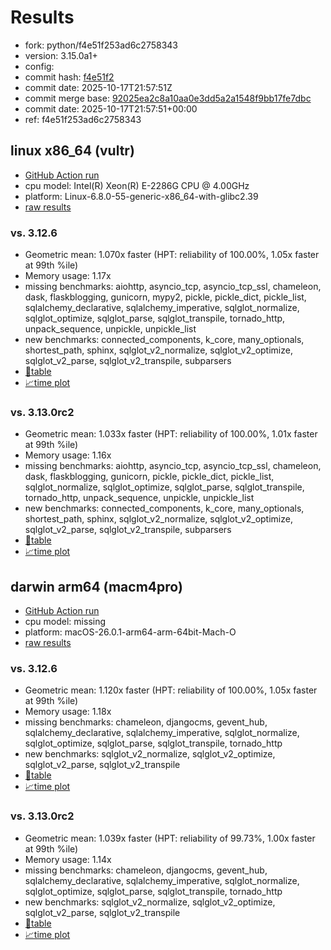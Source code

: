 # Results

- fork: python/f4e51f253ad6c2758343
- version: 3.15.0a1+
- config: 
- commit hash: [f4e51f2](https://github.com/python/cpython/commit/f4e51f2)
- commit date: 2025-10-17T21:57:51Z
- commit merge base: [92025ea2c8a10aa0e3dd5a2a1548f9bb17fe7dbc](https://github.com/python/cpython/commit/92025ea2c8a10aa0e3dd5a2a1548f9bb17fe7dbc)
- commit date: 2025-10-17T21:57:51+00:00
- ref: f4e51f253ad6c2758343

## linux x86_64 (vultr)

- [GitHub Action run](https://github.com/facebookexperimental/free-threading-benchmarking/actions/runs/18607953265)
- cpu model: Intel(R) Xeon(R) E-2286G CPU @ 4.00GHz
- platform: Linux-6.8.0-55-generic-x86_64-with-glibc2.39
- [raw results](bm-20251017-vultr-x86_64-python-f4e51f253ad6c2758343-3.15.0a1%2B-f4e51f2.json)

### vs. 3.12.6

- Geometric mean: 1.070x faster (HPT: reliability of 100.00%, 1.05x faster at 99th %ile)
- Memory usage: 1.17x
- missing benchmarks: aiohttp, asyncio_tcp, asyncio_tcp_ssl, chameleon, dask, flaskblogging, gunicorn, mypy2, pickle, pickle_dict, pickle_list, sqlalchemy_declarative, sqlalchemy_imperative, sqlglot_normalize, sqlglot_optimize, sqlglot_parse, sqlglot_transpile, tornado_http, unpack_sequence, unpickle, unpickle_list
- new benchmarks: connected_components, k_core, many_optionals, shortest_path, sphinx, sqlglot_v2_normalize, sqlglot_v2_optimize, sqlglot_v2_parse, sqlglot_v2_transpile, subparsers
- [📄table](bm-20251017-vultr-x86_64-python-f4e51f253ad6c2758343-3.15.0a1%2B-f4e51f2-vs-3.12.6.md)
- [📈time plot](bm-20251017-vultr-x86_64-python-f4e51f253ad6c2758343-3.15.0a1%2B-f4e51f2-vs-3.12.6.svg)

### vs. 3.13.0rc2

- Geometric mean: 1.033x faster (HPT: reliability of 100.00%, 1.01x faster at 99th %ile)
- Memory usage: 1.16x
- missing benchmarks: aiohttp, asyncio_tcp, asyncio_tcp_ssl, chameleon, dask, flaskblogging, gunicorn, pickle, pickle_dict, pickle_list, sqlglot_normalize, sqlglot_optimize, sqlglot_parse, sqlglot_transpile, tornado_http, unpack_sequence, unpickle, unpickle_list
- new benchmarks: connected_components, k_core, many_optionals, shortest_path, sphinx, sqlglot_v2_normalize, sqlglot_v2_optimize, sqlglot_v2_parse, sqlglot_v2_transpile, subparsers
- [📄table](bm-20251017-vultr-x86_64-python-f4e51f253ad6c2758343-3.15.0a1%2B-f4e51f2-vs-3.13.0rc2.md)
- [📈time plot](bm-20251017-vultr-x86_64-python-f4e51f253ad6c2758343-3.15.0a1%2B-f4e51f2-vs-3.13.0rc2.svg)

## darwin arm64 (macm4pro)

- [GitHub Action run](https://github.com/facebookexperimental/free-threading-benchmarking/actions/runs/18607953265)
- cpu model: missing
- platform: macOS-26.0.1-arm64-arm-64bit-Mach-O
- [raw results](bm-20251017-macm4pro-arm64-python-f4e51f253ad6c2758343-3.15.0a1%2B-f4e51f2.json)

### vs. 3.12.6

- Geometric mean: 1.120x faster (HPT: reliability of 100.00%, 1.05x faster at 99th %ile)
- Memory usage: 1.18x
- missing benchmarks: chameleon, djangocms, gevent_hub, sqlalchemy_declarative, sqlalchemy_imperative, sqlglot_normalize, sqlglot_optimize, sqlglot_parse, sqlglot_transpile, tornado_http
- new benchmarks: sqlglot_v2_normalize, sqlglot_v2_optimize, sqlglot_v2_parse, sqlglot_v2_transpile
- [📄table](bm-20251017-macm4pro-arm64-python-f4e51f253ad6c2758343-3.15.0a1%2B-f4e51f2-vs-3.12.6.md)
- [📈time plot](bm-20251017-macm4pro-arm64-python-f4e51f253ad6c2758343-3.15.0a1%2B-f4e51f2-vs-3.12.6.svg)

### vs. 3.13.0rc2

- Geometric mean: 1.039x faster (HPT: reliability of 99.73%, 1.00x faster at 99th %ile)
- Memory usage: 1.14x
- missing benchmarks: chameleon, djangocms, gevent_hub, sqlalchemy_declarative, sqlalchemy_imperative, sqlglot_normalize, sqlglot_optimize, sqlglot_parse, sqlglot_transpile, tornado_http
- new benchmarks: sqlglot_v2_normalize, sqlglot_v2_optimize, sqlglot_v2_parse, sqlglot_v2_transpile
- [📄table](bm-20251017-macm4pro-arm64-python-f4e51f253ad6c2758343-3.15.0a1%2B-f4e51f2-vs-3.13.0rc2.md)
- [📈time plot](bm-20251017-macm4pro-arm64-python-f4e51f253ad6c2758343-3.15.0a1%2B-f4e51f2-vs-3.13.0rc2.svg)

